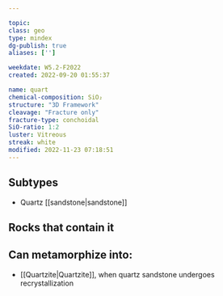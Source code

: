 ---
topic: 
class: geo
type: mindex
dg-publish: true
aliases: ['']

weekdate: W5.2-F2022
created: 2022-09-20 01:55:37

name: quart
chemical-composition: SiO₂
structure: "3D Framework"
cleavage: "Fracture only"
fracture-type: conchoidal
SiO-ratio: 1:2
luster: Vitreous
streak: white
modified: 2022-11-23 07:18:51
---

## Subtypes
- Quartz [[sandstone\|sandstone]]


## Rocks that contain it




## Can metamorphize into:
- [[Quartzite\|Quartzite]], when quartz sandstone undergoes recrystallization
